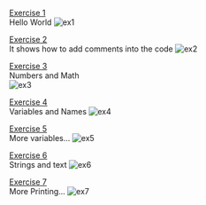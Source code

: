 [Exercise 1](https://github.com/MathiSurya/Ruby/blob/main/Exercises/ex1.rb)  
Hello World
![ex1](https://user-images.githubusercontent.com/28948551/105454030-4319f300-5ca7-11eb-99fd-6f0f4affec85.PNG)

[Exercise 2](https://github.com/MathiSurya/Ruby/blob/main/Exercises/ex2.rb)  
It shows how to add comments into the code
![ex2](https://user-images.githubusercontent.com/28948551/105458125-f7b71300-5cad-11eb-9717-9965a95e1d0a.png)

[Exercise 3](https://github.com/MathiSurya/Ruby/blob/main/Exercises/ex3.rb)  
Numbers and Math  
![ex3](https://user-images.githubusercontent.com/28948551/105468063-87fc5480-5cbc-11eb-8d9c-1651e14b4d60.PNG)

[Exercise 4](https://github.com/MathiSurya/Ruby/blob/main/Exercises/ex4.rb)  
Variables and Names
![ex4](https://user-images.githubusercontent.com/28948551/105569949-18de3900-5d6c-11eb-85d5-79da327ec493.PNG)

[Exercise 5](https://github.com/MathiSurya/Ruby/blob/main/Exercises/ex5.rb)   
More variables...
![ex5](https://user-images.githubusercontent.com/28948551/105571327-25b35a80-5d75-11eb-85fc-b08f24200063.PNG)
 
[Exercise 6](https://github.com/MathiSurya/Ruby/blob/main/Exercises/ex6.rb)  
Strings and text
![ex6](https://user-images.githubusercontent.com/28948551/105573116-539e9c00-5d81-11eb-93f2-8960262b0df7.PNG)

[Exercise 7](https://github.com/MathiSurya/Ruby/blob/main/Exercises/ex7.rb)   
More Printing...
![ex7](https://user-images.githubusercontent.com/28948551/105573762-e04b5900-5d85-11eb-9864-f14d96c52e76.PNG)
